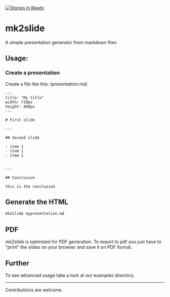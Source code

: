 [![Stories in Ready](https://badge.waffle.io/lucassabreu/mk2slide.png?label=ready&title=Ready)](https://waffle.io/lucassabreu/mk2slide?utm_source=badge)
# mk2slide


A simple presentation generator from markdown files


## Usage:

### Create a presentation

Create a file like this: (presentation.md)

```
---
title: "My title"
width: 710px
height: 460px
---

# First slide

---

## Second slide

- item 1
- item 1
- item 1


---

## Conclusion

this is the conclusion

```

## Generate the HTML

```sh
mk2slide mypresentation.md
```

## PDF

mk2slide is optimized for PDF generation. To export to pdf you just have to "print" the slides on your browser and save it on PDF format.


## Further

To see advanced usage take a look at our examples directory.

----

Contributions are welcome.
